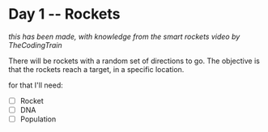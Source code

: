 # Day 1 -- Rockets

_this has been made, with knowledge from the smart rockets video by TheCodingTrain_

There will be rockets with a random set of directions to go.
The objective is that the rockets reach a target, in a specific location.

for that I'll need:
- [ ] Rocket
- [ ] DNA
- [ ] Population